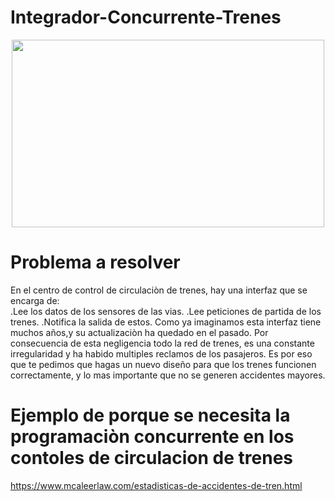 # Integrador-Concurrente-Trenes

<div align= "center"><img src= "https://www.argentina.gob.ar/sites/default/files/planoredroca.jpg" height="300" width="500"></div>

# Problema a resolver

En el centro de control de circulaciòn de trenes, hay una interfaz que se encarga de:  
.Lee los datos de los sensores de las vias. 
.Lee peticiones de partida de los trenes.
.Notifica la salida de estos.
Como ya imaginamos esta interfaz tiene muchos años,y su actualizaciòn ha quedado en el pasado. Por consecuencia de esta negligencia todo la red de trenes, es una constante irregularidad y ha habido multiples reclamos de los pasajeros.
Es por eso que te pedimos que hagas un nuevo diseño para que los trenes funcionen correctamente, y lo mas importante que no se generen accidentes mayores.

# Ejemplo de porque se necesita la programaciòn concurrente en los contoles de circulacion de trenes
https://www.mcaleerlaw.com/estadisticas-de-accidentes-de-tren.html
